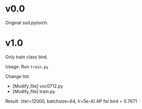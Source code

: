 # v0.0
Original ssd.pytorch.

# v1.0
Only train class bird.

Usage: Run `train.py`

Change list:  
- [Modify_file] voc0712.py
- [Modify_file] train.py

Result:
(iter=12000, batchsize=64, lr=5e-4)
AP for bird = 0.7671